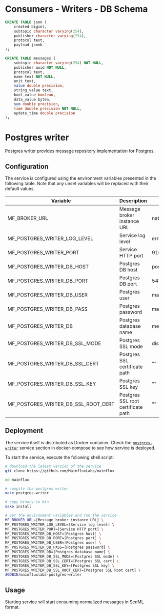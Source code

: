 # Consumers - Writers - DB Schema

```sql
CREATE TABLE json (
    created bigint,
    subtopic character varying(254),
    publisher character varying(254),
    protocol text,
    payload jsonb
);

CREATE TABLE messages (
    subtopic character varying(254) NOT NULL,
    publisher uuid NOT NULL,
    protocol text,
    name text NOT NULL,
    unit text,
    value double precision,
    string_value text,
    bool_value boolean,
    data_value bytea,
    sum double precision,
    time double precision NOT NULL,
    update_time double precision
);
```

# Postgres writer

Postgres writer provides message repository implementation for Postgres.

## Configuration

The service is configured using the environment variables presented in the
following table. Note that any unset variables will be replaced with their
default values.

| Variable                            | Description                        | Default               |
|-------------------------------------|------------------------------------|-----------------------|
| MF_BROKER_URL                       | Message broker instance URL        | nats://localhost:4222 |
| MF_POSTGRES_WRITER_LOG_LEVEL        | Service log level                  | error                 |
| MF_POSTGRES_WRITER_PORT             | Service HTTP port                  | 9104                  |
| MF_POSTGRES_WRITER_DB_HOST          | Postgres DB host                   | postgres              |
| MF_POSTGRES_WRITER_DB_PORT          | Postgres DB port                   | 5432                  |
| MF_POSTGRES_WRITER_DB_USER          | Postgres user                      | mainflux              |
| MF_POSTGRES_WRITER_DB_PASS          | Postgres password                  | mainflux              |
| MF_POSTGRES_WRITER_DB               | Postgres database name             | messages              |
| MF_POSTGRES_WRITER_DB_SSL_MODE      | Postgres SSL mode                  | disabled              |
| MF_POSTGRES_WRITER_DB_SSL_CERT      | Postgres SSL certificate path      | ""                    |
| MF_POSTGRES_WRITER_DB_SSL_KEY       | Postgres SSL key                   | ""                    |
| MF_POSTGRES_WRITER_DB_SSL_ROOT_CERT | Postgres SSL root certificate path | ""                    |

## Deployment

The service itself is distributed as Docker container. Check the [`postgres-writer`](https://github.com/MainfluxLabs/mainflux/blob/master/docker/addons/postgres-writer/docker-compose.yml#L34-L59) service section in docker-compose to see how service is deployed.

To start the service, execute the following shell script:

```bash
# download the latest version of the service
git clone https://github.com/MainfluxLabs/mainflux

cd mainflux

# compile the postgres writer
make postgres-writer

# copy binary to bin
make install

# Set the environment variables and run the service
MF_BROKER_URL=[Message broker instance URL] \
MF_POSTGRES_WRITER_LOG_LEVEL=[Service log level] \
MF_POSTGRES_WRITER_PORT=[Service HTTP port] \
MF_POSTGRES_WRITER_DB_HOST=[Postgres host] \
MF_POSTGRES_WRITER_DB_PORT=[Postgres port] \
MF_POSTGRES_WRITER_DB_USER=[Postgres user] \
MF_POSTGRES_WRITER_DB_PASS=[Postgres password] \
MF_POSTGRES_WRITER_DB=[Postgres database name] \
MF_POSTGRES_WRITER_DB_SSL_MODE=[Postgres SSL mode] \
MF_POSTGRES_WRITER_DB_SSL_CERT=[Postgres SSL cert] \
MF_POSTGRES_WRITER_DB_SSL_KEY=[Postgres SSL key] \
MF_POSTGRES_WRITER_DB_SSL_ROOT_CERT=[Postgres SSL Root cert] \
$GOBIN/mainfluxlabs-postgres-writer
```

## Usage

Starting service will start consuming normalized messages in SenML format.

